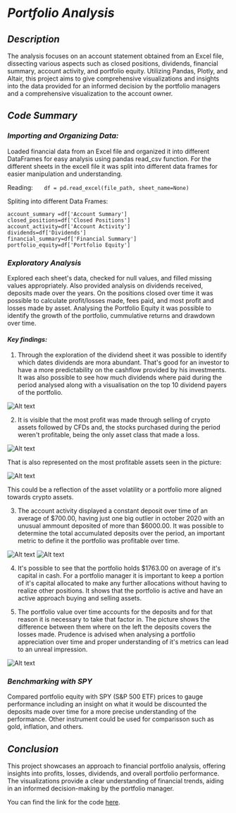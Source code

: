# *Portfolio Analysis*

## *Description* 
The analysis focuses on an account statement obtained from an Excel file, dissecting various aspects such as closed positions, dividends, financial summary, account activity, and portfolio equity. Utilizing Pandas, Plotly, and Altair, this project aims to give comprehensive visualizations and insights into the data provided for an informed decision by the portfolio managers and a comprehensive visualization to the account owner.

## *Code Summary*

### *Importing and Organizing Data:* 
Loaded financial data from an Excel file and organized it into different DataFrames for easy analysis using pandas read_csv function. For the different sheets in the excell file it was split into different data frames for easier manipulation and understanding. 

Reading:
```    df = pd.read_excel(file_path, sheet_name=None) ```

Spliting into different Data Frames:
```
account_summary =df['Account Summary']
closed_positions=df['Closed Positions']
account_activity=df['Account Activity']
dividends=df['Dividends']
financial_summary=df['Financial Summary']
portfolio_equity=df['Portfolio Equity'] 
```
### *Exploratory Analysis* 
Explored each sheet's data, checked for null values, and filled missing values appropriately. Also provided analysis on dividends received, deposits made over the years. On the positions closed over time it was possible to calculate profit/losses made, fees paid, and most profit and losses made by asset. Analysing the Portfolio Equity it was possible to identify the growth of the portfolio, cummulative returns and drawdown over time.

#### *Key findings:*
1. Through the exploration of the dividend sheet it was possible to identify which dates dividends are mora abundant. That's good for an investor to have a more predictability on the cashflow provided by his investments. It was also possible to see how much dividends where paid during the period analysed along with a visualisation on the top 10 dividend payers of the portfolio.

![Alt text](https://top_ten_div.jpg)

2. It is visible that the most profit was made through selling of crypto assets followed by CFDs and, the stocks purchased during the period weren't profitable, being the only asset class that made a loss.

![Alt text](https://amount_by_asset.jpg)

That is also represented on the most profitable assets seen in the picture:

![Alt text](https://amount_by_asset.jpg)

This could be a reflection of the asset volatility or a portfolio more aligned towards crypto assets. 

3. The account activity displayed a constant deposit over time of an average of $700.00, having just one big outlier in october 2020 with an unusual ammount deposited of more than $6000.00. It was possible to determine the total accumulated deposits over the period, an important metric to define it the portfolio was profitable over time.

![Alt text](https://deposits.jpg)    ![Alt text](https://total_deposits.jpg)

4. It's possible to see that the portfolio holds $1763.00 on average of it's capital in cash. For a portfolio manager it is important to keep a portion of it's capital allocated to make any further allocations without having to realize other positions. It shows that the portfolio is active and have an active approach buying and selling assets.

5. The portfolio value over time accounts for the deposits and for that reason it is necessary to take that factor in. The picture shows the difference between them where on the left the deposits covers the losses made. Prudence is advised when analysing a portfolio appreciation over time and proper understanding of it's metrics can lead to an unreal impression.

![Alt text](https://comparison_portfolio_value.jpg)

### *Benchmarking with SPY* 
Compared portfolio equity with SPY (S&P 500 ETF) prices to gauge performance including an insight on what it would be discounted the deposits made over time for a more precise understanding of the performance. Other instrument could be used for comparisson such as gold, inflation, and others.

## *Conclusion* 
This project showcases an approach to financial portfolio analysis, offering insights into profits, losses, dividends, and overall portfolio performance. The visualizations provide a clear understanding of financial trends, aiding in an informed decision-making by the portfolio manager. 

You can find the link for the code [here](https://github.com/RafaelBaltazar/RafaelBaltazar.github.io/blob/590f7836deb1410fbc6ab95c17181532a7ad282d/projects/Portfolio%20Analysis/portfolio_analysis.ipynb).
